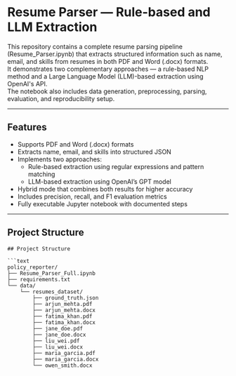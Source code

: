 # Resume Parser — Rule-based and LLM Extraction

This repository contains a complete resume parsing pipeline (Resume_Parser.ipynb) that extracts structured information such as name, email, and skills from resumes in both PDF and Word (.docx) formats.  
It demonstrates two complementary approaches — a rule-based NLP method and a Large Language Model (LLM)-based extraction using OpenAI's API.  
The notebook also includes data generation, preprocessing, parsing, evaluation, and reproducibility setup.

---

## Features

- Supports PDF and Word (.docx) formats
- Extracts name, email, and skills into structured JSON
- Implements two approaches:
  - Rule-based extraction using regular expressions and pattern matching
  - LLM-based extraction using OpenAI’s GPT model
- Hybrid mode that combines both results for higher accuracy
- Includes precision, recall, and F1 evaluation metrics
- Fully executable Jupyter notebook with documented steps

---

## Project Structure

```text
## Project Structure

```text
policy_reporter/
├── Resume_Parser_Full.ipynb
├── requirements.txt
└── data/
    └── resumes_dataset/
        ├── ground_truth.json
        ├── arjun_mehta.pdf
        ├── arjun_mehta.docx
        ├── fatima_khan.pdf
        ├── fatima_khan.docx
        ├── jane_doe.pdf
        ├── jane_doe.docx
        ├── liu_wei.pdf
        ├── liu_wei.docx
        ├── maria_garcia.pdf
        ├── maria_garcia.docx
        └── owen_smith.docx
